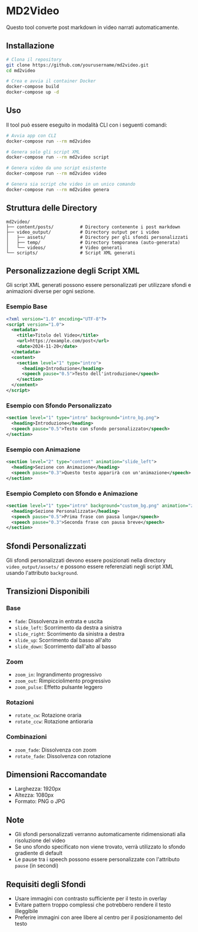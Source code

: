 # MD2Video

Questo tool converte post markdown in video narrati automaticamente.

## Installazione

```bash
# Clona il repository
git clone https://github.com/yourusername/md2video.git
cd md2video

# Crea e avvia il container Docker
docker-compose build
docker-compose up -d
```

## Uso

Il tool può essere eseguito in modalità CLI con i seguenti comandi:

```bash
# Avvia app con CLI
docker-compose run --rm md2video

# Genera solo gli script XML
docker-compose run --rm md2video script

# Genera video da uno script esistente
docker-compose run --rm md2video video

# Genera sia script che video in un unico comando
docker-compose run --rm md2video genera
```

## Struttura delle Directory

```
md2video/
├── content/posts/          # Directory contenente i post markdown
├── video_output/           # Directory output per i video
│   ├── assets/             # Directory per gli sfondi personalizzati
│   ├── temp/               # Directory temporanea (auto-generata)
│   └── videos/             # Video generati
└── scripts/                # Script XML generati
```

## Personalizzazione degli Script XML

Gli script XML generati possono essere personalizzati per utilizzare sfondi e animazioni diverse per ogni sezione.

### Esempio Base
```xml
<?xml version="1.0" encoding="UTF-8"?>
<script version="1.0">
  <metadata>
    <title>Titolo del Video</title>
    <url>https://example.com/post</url>
    <date>2024-11-20</date>
  </metadata>
  <content>
    <section level="1" type="intro">
      <heading>Introduzione</heading>
      <speech pause="0.5">Testo dell'introduzione</speech>
    </section>
  </content>
</script>
```

### Esempio con Sfondo Personalizzato
```xml
<section level="1" type="intro" background="intro_bg.png">
  <heading>Introduzione</heading>
  <speech pause="0.5">Testo con sfondo personalizzato</speech>
</section>
```

### Esempio con Animazione
```xml
<section level="2" type="content" animation="slide_left">
  <heading>Sezione con Animazione</heading>
  <speech pause="0.3">Questo testo apparirà con un'animazione</speech>
</section>
```

### Esempio Completo con Sfondo e Animazione
```xml
<section level="1" type="intro" background="custom_bg.png" animation="zoom">
  <heading>Sezione Personalizzata</heading>
  <speech pause="0.5">Prima frase con pausa lunga</speech>
  <speech pause="0.3">Seconda frase con pausa breve</speech>
</section>
```

## Sfondi Personalizzati

Gli sfondi personalizzati devono essere posizionati nella directory `video_output/assets/` e possono essere referenziati negli script XML usando l'attributo `background`.

## Transizioni Disponibili

### Base
- `fade`: Dissolvenza in entrata e uscita
- `slide_left`: Scorrimento da destra a sinistra
- `slide_right`: Scorrimento da sinistra a destra
- `slide_up`: Scorrimento dal basso all'alto
- `slide_down`: Scorrimento dall'alto al basso

### Zoom
- `zoom_in`: Ingrandimento progressivo
- `zoom_out`: Rimpicciolimento progressivo
- `zoom_pulse`: Effetto pulsante leggero

### Rotazioni
- `rotate_cw`: Rotazione oraria
- `rotate_ccw`: Rotazione antioraria

### Combinazioni
- `zoom_fade`: Dissolvenza con zoom
- `rotate_fade`: Dissolvenza con rotazione

## Dimensioni Raccomandate
- Larghezza: 1920px
- Altezza: 1080px
- Formato: PNG o JPG

## Note
- Gli sfondi personalizzati verranno automaticamente ridimensionati alla risoluzione del video
- Se uno sfondo specificato non viene trovato, verrà utilizzato lo sfondo gradiente di default
- Le pause tra i speech possono essere personalizzate con l'attributo `pause` (in secondi)

## Requisiti degli Sfondi
- Usare immagini con contrasto sufficiente per il testo in overlay
- Evitare pattern troppo complessi che potrebbero rendere il testo illeggibile
- Preferire immagini con aree libere al centro per il posizionamento del testo